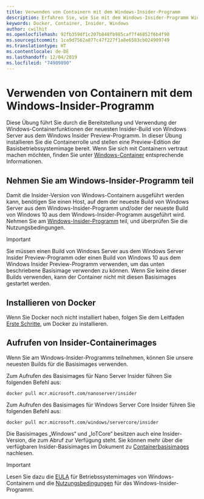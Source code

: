 ```yaml
---
title: Verwenden von Containern mit dem Windows-Insider-Programm
description: Erfahren Sie, wie Sie mit dem Windows-Insider-Programm Windows-Container verwenden können.
keywords: Docker, Container, Insider, Windows
author: cwilhit
ms.openlocfilehash: 92fb359df1c207b848fb985caf7f46852f6b4f90
ms.sourcegitcommit: 1ca9d7562a877c47f227f1a8e6583cb024909749
ms.translationtype: HT
ms.contentlocale: de-DE
ms.lasthandoff: 12/04/2019
ms.locfileid: "74909890"
---
```

# <a name="use-containers-with-the-windows-insider-program"></a>Verwenden von Containern mit dem Windows-Insider-Programm

Diese Übung führt Sie durch die Bereitstellung und Verwendung der Windows-Containerfunktionen der neuesten Insider-Build von Windows Server aus dem Windows Insider Preview-Programm. In dieser Übung installieren Sie die Containerrolle und stellen eine Preview-Edition der Basisbetriebssystemimage bereit. Wenn Sie sich mit Containern vertraut machen möchten, finden Sie unter [Windows-Container](../about/index.md) entsprechende Informationen.

## <a name="join-the-windows-insider-program"></a>Nehmen Sie am Windows-Insider-Programm teil

Damit die Insider-Version von Windows-Containern ausgeführt werden kann, benötigen Sie einen Host, auf dem der neueste Build von Windows Server aus dem Windows-Insider-Programm und/oder der neueste Build von Windows 10 aus dem Windows-Insider-Programm ausgeführt wird. Nehmen Sie am [Windows-Insider-Programm](https://insider.windows.com/GettingStarted) teil, und überprüfen Sie die Nutzungsbedingungen.

> [!IMPORTANT]
> Sie müssen einen Build von Windows Server aus dem Windows Server Insider Preview-Programm oder einen Build von Windows 10 aus dem Windows Insider Preview-Programm verwenden, um das unten beschriebene Basisimage verwenden zu können. Wenn Sie keine dieser Builds verwenden, kann der Container nicht mit diesen Basisimages gestartet werden.

## <a name="install-docker"></a>Installieren von Docker

Wenn Sie Docker noch nicht installiert haben, folgen Sie dem Leitfaden [Erste Schritte](../quick-start/set-up-environment.md), um Docker zu installieren.

## <a name="pull-an-insider-container-image"></a>Aufrufen von Insider-Containerimages

Wenn Sie am Windows-Insider-Programms teilnehmen, können Sie unsere neuesten Builds für die Basisimages verwenden.

Zum Aufrufen des Basisimages für Nano Server Insider führen Sie folgenden Befehl aus:

```console
docker pull mcr.microsoft.com/nanoserver/insider
```

Zum Aufrufen des Basisimages für Windows Server Core Insider führen Sie folgenden Befehl aus:

```console
docker pull mcr.microsoft.com/windows/servercore/insider
```

Die Basisimages „Windows“ und „IoTCore“ besitzen auch eine Insider-Version, die zum Abruf zur Verfügung steht. Sie können mehr über die verfügbaren Insider-Basisimages im Dokument zu [Containerbasisimages](../manage-containers/container-base-images.md) nachlesen.

> [!IMPORTANT]
> Lesen Sie dazu die [EULA](../images-eula.md ) für Betriebssystemimages von Windows-Containern und die [Nutzungsbedingungen](https://www.microsoft.com/software-download/windowsinsiderpreviewserver) für das Windows-Insider-Programm.
